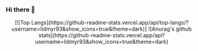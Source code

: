 ### Hi there 👋

<!--
**lidmyr93/lidmyr93** is a ✨ _special_ ✨ repository because its `README.md` (this file) appears on your GitHub profile.

Here are some ideas to get you started:

- 🔭 I’m currently working on ...
- 🌱 I’m currently learning ...
- 👯 I’m looking to collaborate on ...
- 🤔 I’m looking for help with ...
- 💬 Ask me about ...
- 📫 How to reach me: ...
- 😄 Pronouns: ...
- ⚡ Fun fact: ...
-->

<div style="text-align:center">
[![Top Langs](https://github-readme-stats.vercel.app/api/top-langs/?username=lidmyr93&show_icons=true&theme=dark)]
![Anurag's github stats](https://github-readme-stats.vercel.app/api?username=lidmyr93&show_icons=true&theme=dark)
</div>


